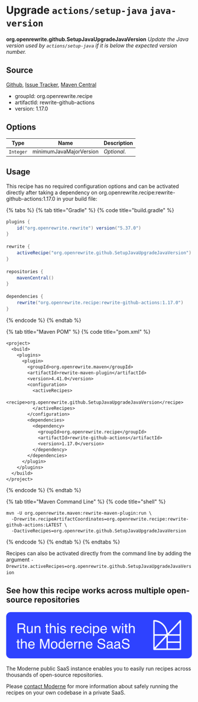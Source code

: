 # Upgrade `actions/setup-java` `java-version`

**org.openrewrite.github.SetupJavaUpgradeJavaVersion**
_Update the Java version used by `actions/setup-java` if it is below the expected version number._

## Source

[Github](https://github.com/openrewrite/rewrite-github-actions/blob/main/src/main/java/org/openrewrite/github/SetupJavaUpgradeJavaVersion.java), [Issue Tracker](https://github.com/openrewrite/rewrite-github-actions/issues), [Maven Central](https://search.maven.org/artifact/org.openrewrite.recipe/rewrite-github-actions/1.17.0/jar)

* groupId: org.openrewrite.recipe
* artifactId: rewrite-github-actions
* version: 1.17.0

## Options

| Type | Name | Description |
| -- | -- | -- |
| `Integer` | minimumJavaMajorVersion | *Optional*.  |


## Usage

This recipe has no required configuration options and can be activated directly after taking a dependency on org.openrewrite.recipe:rewrite-github-actions:1.17.0 in your build file:

{% tabs %}
{% tab title="Gradle" %}
{% code title="build.gradle" %}
```groovy
plugins {
    id("org.openrewrite.rewrite") version("5.37.0")
}

rewrite {
    activeRecipe("org.openrewrite.github.SetupJavaUpgradeJavaVersion")
}

repositories {
    mavenCentral()
}

dependencies {
    rewrite("org.openrewrite.recipe:rewrite-github-actions:1.17.0")
}
```
{% endcode %}
{% endtab %}

{% tab title="Maven POM" %}
{% code title="pom.xml" %}
```markup
<project>
  <build>
    <plugins>
      <plugin>
        <groupId>org.openrewrite.maven</groupId>
        <artifactId>rewrite-maven-plugin</artifactId>
        <version>4.41.0</version>
        <configuration>
          <activeRecipes>
            <recipe>org.openrewrite.github.SetupJavaUpgradeJavaVersion</recipe>
          </activeRecipes>
        </configuration>
        <dependencies>
          <dependency>
            <groupId>org.openrewrite.recipe</groupId>
            <artifactId>rewrite-github-actions</artifactId>
            <version>1.17.0</version>
          </dependency>
        </dependencies>
      </plugin>
    </plugins>
  </build>
</project>
```
{% endcode %}
{% endtab %}

{% tab title="Maven Command Line" %}
{% code title="shell" %}
```shell
mvn -U org.openrewrite.maven:rewrite-maven-plugin:run \
  -Drewrite.recipeArtifactCoordinates=org.openrewrite.recipe:rewrite-github-actions:LATEST \
  -DactiveRecipes=org.openrewrite.github.SetupJavaUpgradeJavaVersion
```
{% endcode %}
{% endtab %}
{% endtabs %}

Recipes can also be activated directly from the command line by adding the argument `-Drewrite.activeRecipes=org.openrewrite.github.SetupJavaUpgradeJavaVersion`

## See how this recipe works across multiple open-source repositories

[![Moderne Link Image](/.gitbook/assets/ModerneRecipeButton.png)](https://public.moderne.io/recipes/org.openrewrite.github.SetupJavaUpgradeJavaVersion)

The Moderne public SaaS instance enables you to easily run recipes across thousands of open-source repositories.

Please [contact Moderne](https://moderne.io/product) for more information about safely running the recipes on your own codebase in a private SaaS.
